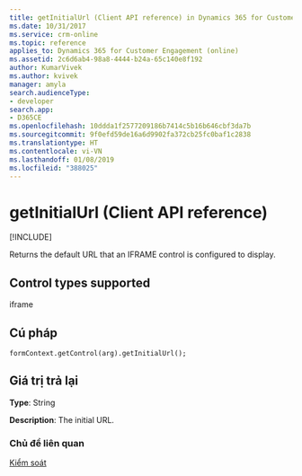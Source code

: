 ```yaml
---
title: getInitialUrl (Client API reference) in Dynamics 365 for Customer Engagement| MicrosoftDocs
ms.date: 10/31/2017
ms.service: crm-online
ms.topic: reference
applies_to: Dynamics 365 for Customer Engagement (online)
ms.assetid: 2c6d6ab4-98a8-4444-b24a-65c140e8f192
author: KumarVivek
ms.author: kvivek
manager: amyla
search.audienceType:
- developer
search.app:
- D365CE
ms.openlocfilehash: 10ddda1f2577209186b7414c5b16b646cbf3da7b
ms.sourcegitcommit: 9f0efd59de16a6d9902fa372cb25fc0baf1c2838
ms.translationtype: HT
ms.contentlocale: vi-VN
ms.lasthandoff: 01/08/2019
ms.locfileid: "388025"
---
```

# <a name="getinitialurl-client-api-reference"></a>getInitialUrl (Client API reference)

[!INCLUDE[](../../../../includes/cc_applies_to_update_9_0_0.md)]

Returns the default URL that an IFRAME control is configured to display. 

## <a name="control-types-supported"></a>Control types supported

iframe

## <a name="syntax"></a>Cú pháp

`formContext.getControl(arg).getInitialUrl();`

## <a name="return-value"></a>Giá trị trả lại

**Type**: String

**Description**: The initial URL.

### <a name="related-topics"></a>Chủ đề liên quan

[Kiểm soát](../controls.md)
